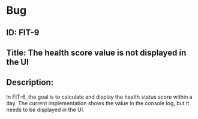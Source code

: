 # Bug
## ID: FIT-9
## Title: The health score value is not displayed in the UI
## Description:
In FIT-6, the goal is to calculate and display the health status score within a day. The current implementation shows the value in the console log, but it needs to be displayed in the UI.